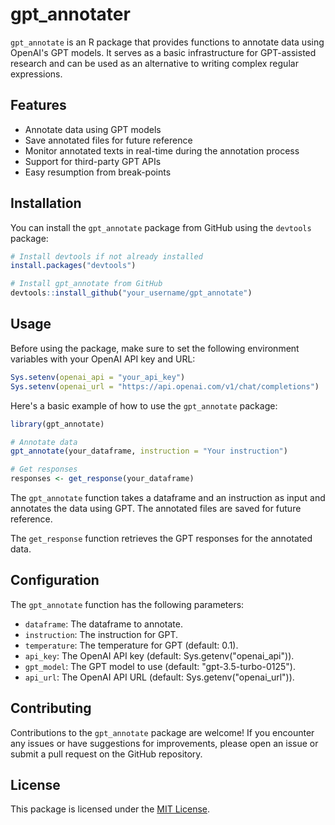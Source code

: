 # gpt_annotater

`gpt_annotate` is an R package that provides functions to annotate data using OpenAI's GPT models. It serves as a basic infrastructure for GPT-assisted research and can be used as an alternative to writing complex regular expressions.

## Features

- Annotate data using GPT models
- Save annotated files for future reference
- Monitor annotated texts in real-time during the annotation process
- Support for third-party GPT APIs
- Easy resumption from break-points

## Installation

You can install the `gpt_annotate` package from GitHub using the `devtools` package:

```r
# Install devtools if not already installed
install.packages("devtools")

# Install gpt_annotate from GitHub
devtools::install_github("your_username/gpt_annotate")
```

## Usage

Before using the package, make sure to set the following environment variables with your OpenAI API key and URL:

```r
Sys.setenv(openai_api = "your_api_key")
Sys.setenv(openai_url = "https://api.openai.com/v1/chat/completions")
```

Here's a basic example of how to use the `gpt_annotate` package:

```r
library(gpt_annotate)

# Annotate data
gpt_annotate(your_dataframe, instruction = "Your instruction")

# Get responses
responses <- get_response(your_dataframe)
```

The `gpt_annotate` function takes a dataframe and an instruction as input and annotates the data using GPT. The annotated files are saved for future reference.

The `get_response` function retrieves the GPT responses for the annotated data.

## Configuration

The `gpt_annotate` function has the following parameters:

- `dataframe`: The dataframe to annotate.
- `instruction`: The instruction for GPT.
- `temperature`: The temperature for GPT (default: 0.1).
- `api_key`: The OpenAI API key (default: Sys.getenv("openai_api")).
- `gpt_model`: The GPT model to use (default: "gpt-3.5-turbo-0125").
- `api_url`: The OpenAI API URL (default: Sys.getenv("openai_url")).

## Contributing

Contributions to the `gpt_annotate` package are welcome! If you encounter any issues or have suggestions for improvements, please open an issue or submit a pull request on the GitHub repository.

## License

This package is licensed under the [MIT License](LICENSE).
```
